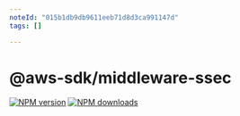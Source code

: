```yaml
---
noteId: "015b1db9db9611eeb71d8d3ca991147d"
tags: []

---
```


# @aws-sdk/middleware-ssec

[![NPM version](https://img.shields.io/npm/v/@aws-sdk/middleware-ssec/latest.svg)](https://www.npmjs.com/package/@aws-sdk/middleware-ssec)
[![NPM downloads](https://img.shields.io/npm/dm/@aws-sdk/middleware-ssec.svg)](https://www.npmjs.com/package/@aws-sdk/middleware-ssec)
